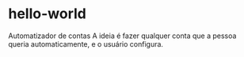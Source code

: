 # hello-world
Automatizador de contas
A ideia é fazer qualquer conta que a pessoa queria automaticamente, e o usuário configura.
